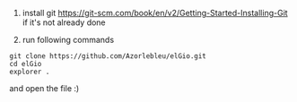 1) install git https://git-scm.com/book/en/v2/Getting-Started-Installing-Git if it's not already done

2) run following commands 

```
git clone https://github.com/Azorlebleu/elGio.git
cd elGio
explorer .
```

and open the file :)